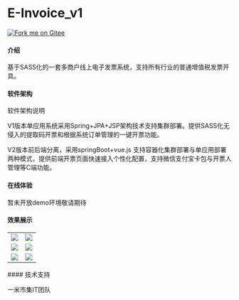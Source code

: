 # E-Invoice_v1
[![Fork me on Gitee](https://gitee.com/shinmigo/E-Invoice/widgets/widget_6.svg)](https://gitee.com/shinmigo/E-Invoice)
#### 介绍
基于SASS化的一套多商户线上电子发票系统，支持所有行业的普通增值税发票开具。

#### 软件架构
软件架构说明

V1版本单应用系统采用Spring+JPA+JSP架构技术支持集群部署。提供SASS化无侵入的提取码开票和根据系统订单管理的一键开票功能。

V2版本前后端分离，采用springBoot+vue.js 支持容器化集群部署与单应用部署两种模式，提供前端开票页面快速接入个性化配置，支持微信支付宝卡包与开票人管理等C端功能。
#### 在线体验
暂未开放demo环境敬请期待

#### 效果展示

<table>
    <tr>
        <td><img src="https://gitee.com/shinmigo/E-Invoice/raw/master/resource/20200408164856.png"/></td>
        <td><img src="https://gitee.com/shinmigo/E-Invoice/raw/master/resource/20200408165057.png"/></td>
    </tr>
        <tr>
            <td><img src="https://gitee.com/shinmigo/E-Invoice/raw/master/resource/20200408165106.png"/></td>
            <td><img src="https://gitee.com/shinmigo/E-Invoice/raw/master/resource/20200408165111.png"/></td>
        </tr>
            <tr>
                <td><img src="https://gitee.com/shinmigo/E-Invoice/raw/master/resource/20200408165117.png"/></td>
                <td><img src="https://gitee.com/shinmigo/E-Invoice/raw/master/resource/20200408165057.png"/></td>
            </tr>
</table>
#### 技术支持

  一米市集IT团队



